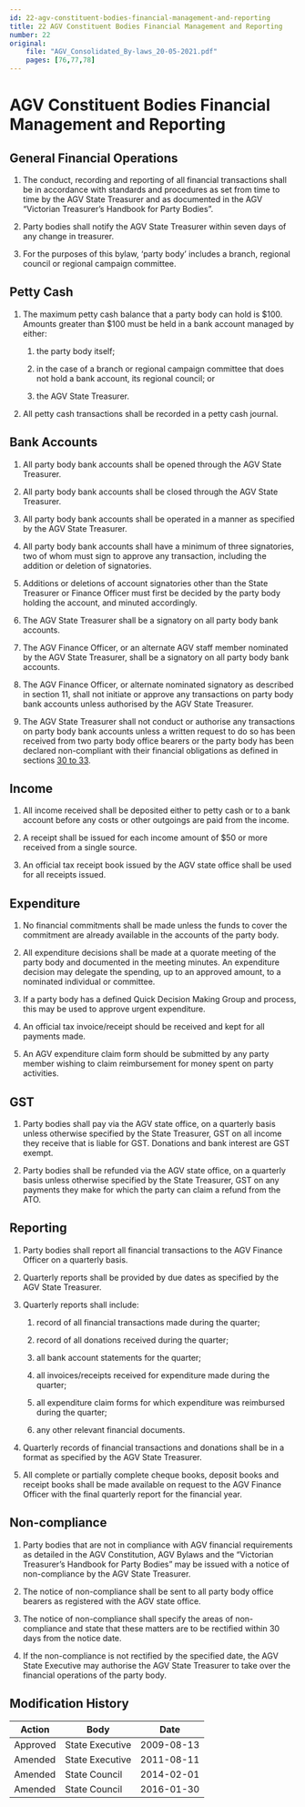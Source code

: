 ```yaml
---
id: 22-agv-constituent-bodies-financial-management-and-reporting
title: 22 AGV Constituent Bodies Financial Management and Reporting
number: 22
original:
    file: "AGV_Consolidated_By-laws_20-05-2021.pdf"
    pages: [76,77,78]
---
```

# AGV Constituent Bodies Financial Management and Reporting

## General Financial Operations

1.  The conduct, recording and reporting of all financial transactions
    shall be in accordance with standards and procedures as set from
    time to time by the AGV State Treasurer and as documented in the AGV
    “Victorian Treasurer’s Handbook for Party Bodies”.

2.  Party bodies shall notify the AGV State Treasurer within seven days
    of any change in treasurer.

3.  For the purposes of this bylaw, ‘party body’ includes a branch,
    regional council or regional campaign committee.

## Petty Cash

1.  The maximum petty cash balance that a party body can hold is $100.
    Amounts greater than $100 must be held in a bank account managed by
    either:

    1.  the party body itself;

    2.  in the case of a branch or regional campaign committee that does
        not hold a bank account, its regional council; or

    3.  the AGV State Treasurer.

2.  All petty cash transactions shall be recorded in a petty cash
    journal.

## Bank Accounts

1.  All party body bank accounts shall be opened through the AGV State
    Treasurer.

2.  All party body bank accounts shall be closed through the AGV State
    Treasurer.

3.  All party body bank accounts shall be operated in a manner as
    specified by the AGV State Treasurer.

4.  All party body bank accounts shall have a minimum of three
    signatories, two of whom must sign to approve any transaction,
    including the addition or deletion of signatories.

5.  Additions or deletions of account signatories other than the State
    Treasurer or Finance Officer must first be decided by the party body
    holding the account, and minuted accordingly.

6.  The AGV State Treasurer shall be a signatory on all party body bank
    accounts.

7.  The AGV Finance Officer, or an alternate AGV staff member nominated
    by the AGV State Treasurer, shall be a signatory on all party body
    bank accounts.

8.  The AGV Finance Officer, or alternate nominated signatory as
    described in section 11, shall not initiate or approve any
    transactions on party body bank accounts unless authorised by the
    AGV State Treasurer.

9.  The AGV State Treasurer shall not conduct or authorise any
    transactions on party body bank accounts unless a written request to
    do so has been received from two party body office bearers or the
    party body has been declared non-compliant with their financial
    obligations as defined in sections [30 to 33](#BylawTenClause30).

## Income

1.  All income received shall be deposited either to petty cash or to a
    bank account before any costs or other outgoings are paid from the
    income.

2.  A receipt shall be issued for each income amount of $50 or more
    received from a single source.

3.  An official tax receipt book issued by the AGV state office shall be
    used for all receipts issued.

## Expenditure

1.  No financial commitments shall be made unless the funds to cover the
    commitment are already available in the accounts of the party body.

2.  All expenditure decisions shall be made at a quorate meeting of the
    party body and documented in the meeting minutes. An expenditure
    decision may delegate the spending, up to an approved amount, to a
    nominated individual or committee.

3.  If a party body has a defined Quick Decision Making Group and
    process, this may be used to approve urgent expenditure.

4.  An official tax invoice/receipt should be received and kept for all
    payments made.

5.  An AGV expenditure claim form should be submitted by any party
    member wishing to claim reimbursement for money spent on party
    activities.

## GST

1.  Party bodies shall pay via the AGV state office, on a quarterly
    basis unless otherwise specified by the State Treasurer, GST on all
    income they receive that is liable for GST. Donations and bank
    interest are GST exempt.

2.  Party bodies shall be refunded via the AGV state office, on a
    quarterly basis unless otherwise specified by the State Treasurer,
    GST on any payments they make for which the party can claim a refund
    from the ATO.

## Reporting

1.  Party bodies shall report all financial transactions to the AGV
    Finance Officer on a quarterly basis.

2.  Quarterly reports shall be provided by due dates as specified by the
    AGV State Treasurer.

3.  Quarterly reports shall include:

    1.  record of all financial transactions made during the quarter;

    2.  record of all donations received during the quarter;

    3.  all bank account statements for the quarter;

    4.  all invoices/receipts received for expenditure made during the
        quarter;

    5.  all expenditure claim forms for which expenditure was reimbursed
        during the quarter;

    6.  any other relevant financial documents.

4.  Quarterly records of financial transactions and donations shall be
    in a format as specified by the AGV State Treasurer.

5.  All complete or partially complete cheque books, deposit books and
    receipt books shall be made available on request to the AGV Finance
    Officer with the final quarterly report for the financial year.

## Non-compliance

1.  Party bodies that are not in compliance with AGV financial
    requirements as detailed in the AGV Constitution, AGV Bylaws and the
    “Victorian Treasurer’s Handbook for Party Bodies” may be issued with
    a notice of non-compliance by the AGV State Treasurer.

2.  The notice of non-compliance shall be sent to all party body office
    bearers as registered with the AGV state office.

3.  The notice of non-compliance shall specify the areas of
    non-compliance and state that these matters are to be rectified
    within 30 days from the notice date.

4.  If the non-compliance is not rectified by the specified date, the
    AGV State Executive may authorise the AGV State Treasurer to take
    over the financial operations of the party body.


## Modification History

<table>
<colgroup>
<col style={{width: "31%"}} />
<col style={{width: "39%"}} />
<col style={{width: "29%"}} />
</colgroup>
<thead>
<tr className="header">
<th><strong>Action</strong></th>
<th><strong>Body</strong></th>
<th><strong>Date</strong></th>
</tr>
</thead>
<tbody>
<tr className="odd">
<td>Approved</td>
<td>State Executive</td>
<td>2009-08-13</td>
</tr>
<tr className="even">
<td>Amended</td>
<td>State Executive</td>
<td>2011-08-11</td>
</tr>
<tr className="odd">
<td>Amended</td>
<td>State Council</td>
<td>2014-02-01</td>
</tr>
<tr className="even">
<td>Amended</td>
<td>State Council</td>
<td>2016-01-30</td>
</tr>
</tbody>
</table>
